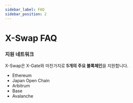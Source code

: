 ```yaml
---
sidebar_label: FAQ
sidebar_position: 2
---
```


# X-Swap FAQ

### **지원 네트워크**

X-Swap은 X-Gate와 마찬가지로 **5개의 주요 블록체인**을 지원합니다.

- Ethereum
- Japan Open Chain
- Arbitrum
- Base
- Avalanche